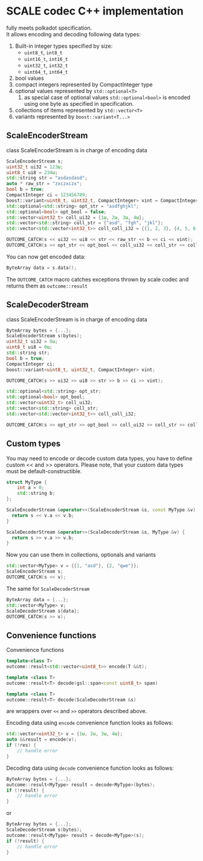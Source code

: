 # SCALE codec C++ implementation
fully meets polkadot specification.\
It allows encoding and decoding following data types:
1. Built-in integer types specified by size:
    * ```uint8_t```, ```int8_t```
    * ```uint16_t```, ```int16_t```
    * ```uint32_t```, ```int32_t```
    * ```uint64_t```, ```int64_t```
2. bool values
3. compact integers represented by CompactInteger type
4. optional values represented by ```std::optional<T>```
    1. as special case of optional values ```std::optional<bool>``` is encoded using one byte as specified in specification.
5. collections of items represented by ```std::vector<T>```
6. variants represented by ```boost::variant<T...>```

## ScaleEncoderStream
class ScaleEncoderStream is in charge of encoding data

```c++
ScaleEncoderStream s;
uint32_t ui32 = 123u;
uint8_t ui8 = 234u;
std::string str = "asdasdasd";
auto * raw_str = "zxczxczx";
bool b = true;
CompactInteger ci = 123456789;
boost::variant<uint8_t, uint32_t, CompactInteger> vint = CompactInteger(12345);
std::optional<std::string> opt_str = "asdfghjkl";
std::optional<bool> opt_bool = false;
std::vector<uint32_t> coll_ui32 = {1u, 2u, 3u, 4u};
std::vector<std::string> coll_str = {"asd", "fgh", "jkl"};
std::vector<std::vector<int32_t>> coll_coll_i32 = {{1, 2, 3}, {4, 5, 6, 7}};

OUTCOME_CATCH(s << ui32 << ui8 << str << raw_str << b << ci << vint);
OUTCOME_CATCH(s << opt_str << opt_bool << coll_ui32 << coll_str << coll_coll_i32);
```
You can now get encoded data:
```c++
ByteArray data = s.data();
```
The ```OUTCOME_CATCH``` macro catches exceptions thrown by scale codec and returns them as ```outcome::result```

## ScaleDecoderStream
class ScaleEncoderStream is in charge of encoding data

```c++
ByteArray bytes = {...};
ScaleEncoderStream s(bytes);
uint32_t ui32 = 0u;
uint8_t ui8 = 0u;
std::string str;
bool b = true;
CompactInteger ci;
boost::variant<uint8_t, uint32_t, CompactInteger> vint;

OUTCOME_CATCH(s >> ui32 >> ui8 >> str >> b >> ci >> vint);

std::optional<std::string> opt_str;
std::optional<bool> opt_bool;
std::vector<uint32_t> coll_ui32;
std::vector<std::string> coll_str;
std::vector<std::vector<int32_t>> coll_coll_i32;

OUTCOME_CATCH(s >> opt_str >> opt_bool >> coll_ui32 >> coll_str >> coll_coll_i32);
```

## Custom types
You may need to encode or decode custom data types, you have to define custom << and >> operators.
Please note, that your custom data types must be default-constructible.
```c++
struct MyType {
    int a = 0;
    std::string b;
};

ScaleEncoderStream &operator<<(ScaleEncoderStream &s, const MyType &v) {
  return s << v.a << v.b;
}

ScaleDecoderStream &operator>>(ScaleDecoderStream &s, MyType &v) {
  return s >> v.a >> v.b;
}
```
Now you can use them in collections, optionals and variants
```c++
std::vector<MyType> v = {{1, "asd"}, {2, "qwe"}};
ScaleEncoderStream s;
OUTCOME_CATCH(s << v);
```
The same for ```ScaleDecoderStream```
```c++
ByteArray data = {...};
std::vector<MyType> v;
ScaleDecoderStream s{data};
OUTCOME_CATCH(s >> v);
```

## Convenience functions
Convenience functions 
```c++
template<class T> 
outcome::result<std::vector<uint8_t>> encode(T &&t);

template <class T>
outcome::result<T> decode(gsl::span<const uint8_t> span)

template <class T>
outcome::result<T> decode(ScaleDecoderStream &s)  
```
are wrappers over ```<<``` and ```>>``` operators described above.

Encoding data using ```encode``` convenience function looks as follows:
```c++
std::vector<uint32_t> v = {1u, 2u, 3u, 4u};
auto &&result = encode(v);
if (!res) {
    // handle error
}
```

Decoding data using ```decode``` convenience function looks as follows:

```c++
ByteArray bytes = {...};
outcome::result<MyType> result = decode<MyType>(bytes);
if (!result) {
    // handle error
}
```
or
```c++
ByteArray bytes = {...};
ScaleDecoderStream s(bytes);
outcome::result<MyType> result = decode<MyType>(s);
if (!result) {
    // handle error
}
```

